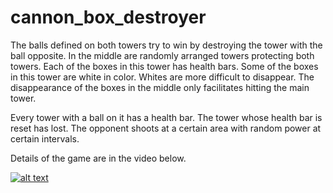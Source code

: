 # cannon_box_destroyer

The balls defined on both towers try to win by destroying the tower with the ball opposite. 
In the middle are randomly arranged towers protecting both towers. Each of the boxes in this tower has health bars.
Some of the boxes in this tower are white in color. Whites are more difficult to disappear. 
The disappearance of the boxes in the middle only facilitates hitting the main tower. 


Every tower with a ball on it has a health bar.
The tower whose health bar is reset has lost.
The opponent shoots at a certain area with random power at certain intervals. 

Details of the game are in the video below. 

[![alt text](https://i9.ytimg.com/vi_webp/nkjwVXedX9I/mqdefault.webp?v=61f2e670&sqp=CMTN2o8G&rs=AOn4CLDX-ByfGiKKyG0hJIX5eUUzDrJ9wQ)](https://www.youtube.com/watch?v=nkjwVXedX9I)
